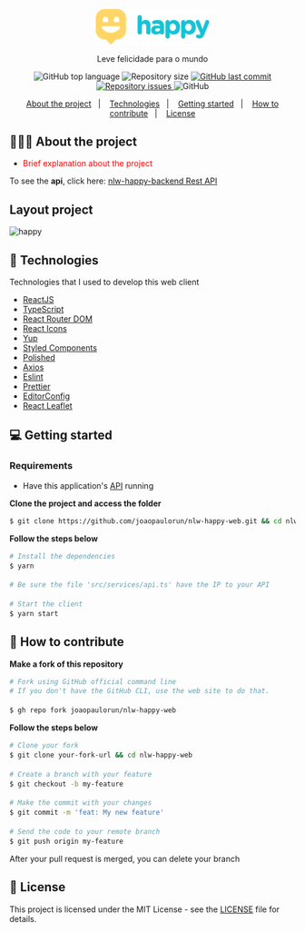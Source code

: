 <p  align="center">
	<img src=".github/logo.svg" width="200px" />
</p>

<p align="center">Leve felicidade para o mundo</p>

<p align="center">
  <img alt="GitHub top language" src="https://img.shields.io/github/languages/top/joaopaulorun/nlw-happy-web">

  <img alt="Repository size" src="https://img.shields.io/github/repo-size/joaopaulorun/nlw-happy-web">

  <a href="https://github.com/joaopaulorun/nlw-happy-web/commits/master">
    <img alt="GitHub last commit" src="https://img.shields.io/github/last-commit/joaopaulorun/nlw-happy-web">
  </a>

  <a href="https://github.com/joaopaulorun/readme-template/issues">
    <img alt="Repository issues" src="https://img.shields.io/github/issues/joaopaulorun/nlw-happy-web">
  </a>

  <img alt="GitHub" src="https://img.shields.io/github/license/joaopaulorun/nlw-happy-web">
</p>

<p align="center">
  <a href="#-about-the-project">About the project</a>&nbsp;&nbsp;&nbsp;|&nbsp;&nbsp;&nbsp;
  <a href="#-technologies">Technologies</a>&nbsp;&nbsp;&nbsp;|&nbsp;&nbsp;&nbsp;
  <a href="#-getting-started">Getting started</a>&nbsp;&nbsp;&nbsp;|&nbsp;&nbsp;&nbsp;
  <a href="#-how-to-contribute">How to contribute</a>&nbsp;&nbsp;&nbsp;|&nbsp;&nbsp;&nbsp;
  <a href="#-license">License</a>
</p>

## 👨🏻‍💻 About the project

- <p style="color: red;">Brief explanation about the project</p>

To see the **api**, click here: [nlw-happy-backend Rest API](https://github.com/joaopaulorun/nlw-happy-backend)</br>

## Layout project

![happy](https://user-images.githubusercontent.com/66692428/96117890-252b3e00-0ec1-11eb-87f6-dabcb816aa0a.gif)

## 🚀 Technologies

Technologies that I used to develop this web client

- [ReactJS](https://reactjs.org/)
- [TypeScript](https://www.typescriptlang.org/)
- [React Router DOM](https://reacttraining.com/react-router/)
- [React Icons](https://react-icons.netlify.com/#/)
- [Yup](https://github.com/jquense/yup)
- [Styled Components](https://styled-components.com/)
- [Polished](https://github.com/styled-components/polished)
- [Axios](https://github.com/axios/axios)
- [Eslint](https://eslint.org/)
- [Prettier](https://prettier.io/)
- [EditorConfig](https://editorconfig.org/)
- [React Leaflet](https://react-leaflet.js.org/)

## 💻 Getting started

### Requirements

- Have this application's [API](https://github.com/joaopaulorun/nlw-happy-backend) running

**Clone the project and access the folder**

```bash
$ git clone https://github.com/joaopaulorun/nlw-happy-web.git && cd nlw-happy-web
```

**Follow the steps below**

```bash
# Install the dependencies
$ yarn

# Be sure the file 'src/services/api.ts' have the IP to your API

# Start the client
$ yarn start
```

## 🤔 How to contribute

**Make a fork of this repository**

```bash
# Fork using GitHub official command line
# If you don't have the GitHub CLI, use the web site to do that.

$ gh repo fork joaopaulorun/nlw-happy-web
```

**Follow the steps below**

```bash
# Clone your fork
$ git clone your-fork-url && cd nlw-happy-web

# Create a branch with your feature
$ git checkout -b my-feature

# Make the commit with your changes
$ git commit -m 'feat: My new feature'

# Send the code to your remote branch
$ git push origin my-feature
```

After your pull request is merged, you can delete your branch

## 📝 License

This project is licensed under the MIT License - see the [LICENSE](LICENSE) file for details.
